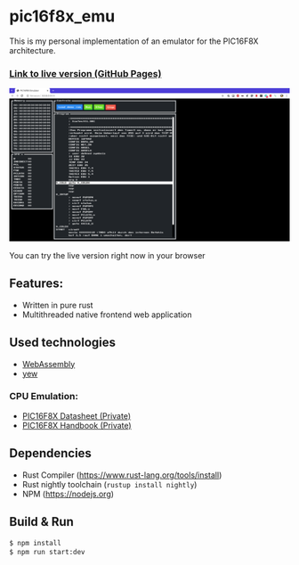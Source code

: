 # pic16f8x_emu
This is my personal implementation of an emulator for the PIC16F8X architecture.
### [Link to live version (GitHub Pages)](https://proman0973.github.io/pic16f8x_emu/live/index.html)

![alt text](images/screenshot.png)

You can try the live version right now in your browser

## Features:
- Written in pure rust
- Multithreaded native frontend web application

## Used technologies
- [WebAssembly](https://webassembly.org/)
- [yew](https://yew.rs/)

### CPU Emulation:
- [PIC16F8X Datasheet (Private)](https://moodle.dhbw.de/pluginfile.php/95874/mod_resource/content/2/PIC16F8x.pdf)
- [PIC16F8X Handbook (Private)](https://moodle.dhbw.de/pluginfile.php/101988/mod_resource/content/2/Themenblatt_PIC_programmieren.pdf)

## Dependencies
- Rust Compiler (https://www.rust-lang.org/tools/install)
- Rust nightly toolchain (`rustup install nightly`)
- NPM (https://nodejs.org)

## Build & Run
```
$ npm install
$ npm run start:dev
```
